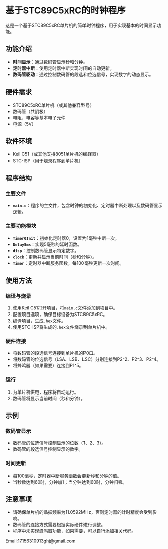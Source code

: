 # 基于STC89C5xRC的时钟程序

这是一个基于STC89C5xRC单片机的简单时钟程序，用于实现基本的时间显示功能。

## 功能介绍

- **时间显示**：通过数码管显示秒和分钟。
- **定时器中断**：使用定时器中断实现时间的自动更新。
- **数码管驱动**：通过控制数码管的段选和位选信号，实现数字的动态显示。

## 硬件需求

- STC89C5xRC单片机（或其他兼容型号）
- 数码管（共阴极）
- 电阻、电容等基本电子元件
- 电源（5V）

## 软件环境

- Keil C51（或其他支持8051单片机的编译器）
- STC-ISP（用于烧录程序到单片机）

## 程序结构

### 主要文件

- **`main.c`**：程序的主文件，包含时钟的初始化、定时器中断处理以及数码管显示逻辑。

### 主要功能模块

- **`Timer0Init`**：初始化定时器0，设置为1毫秒中断一次。
- **`Delay5ms`**：实现5毫秒的延时函数。
- **`disp`**：控制数码管显示特定数字。
- **`clock`**：更新并显示当前时间（秒和分钟）。
- **`Timer`**：定时器中断服务函数，每100毫秒更新一次时间。

## 使用方法

### 编译与烧录

1. 使用Keil C51打开项目，将`main.c`文件添加到项目中。
2. 配置项目选项，确保目标设备为STC89C5xRC。
3. 编译项目，生成`.hex`文件。
4. 使用STC-ISP将生成的`.hex`文件烧录到单片机中。

### 硬件连接

- 将数码管的段选信号连接到单片机的P0口。
- 将数码管的位选信号（LSA、LSB、LSC）分别连接到P2^2、P2^3、P2^4。
- 将蜂鸣器（如果需要）连接到P1^5。

### 运行

1. 为单片机供电，程序将自动运行。
2. 数码管将显示当前时间（秒和分钟）。

## 示例

### 数码管显示

- 数码管的位选信号控制显示的位数（1、2、3）。
- 数码管的段选信号控制显示的数字。

### 时间更新

- 每100毫秒，定时器中断服务函数会更新秒和分钟的值。
- 当秒数达到60时，分钟加1；当分钟达到60时，分钟归零。

## 注意事项

- 请确保单片机的晶振频率为11.0592MHz，否则定时器的计时精度会受到影响。
- 数码管的连接方式需要根据实际硬件进行调整。
- 程序中未实现蜂鸣器功能，如果需要，可以自行添加相关代码。

Email:17156310913ghj@gmail.com

